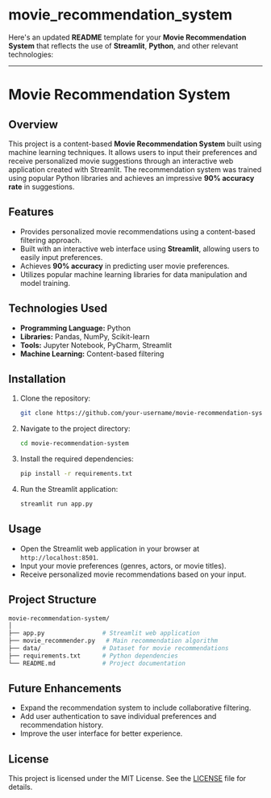 # movie_recommendation_system
Here's an updated **README** template for your **Movie Recommendation System** that reflects the use of **Streamlit**, **Python**, and other relevant technologies:

---

# Movie Recommendation System

## Overview

This project is a content-based **Movie Recommendation System** built using machine learning techniques. It allows users to input their preferences and receive personalized movie suggestions through an interactive web application created with Streamlit. The recommendation system was trained using popular Python libraries and achieves an impressive **90% accuracy rate** in suggestions.

## Features

- Provides personalized movie recommendations using a content-based filtering approach.
- Built with an interactive web interface using **Streamlit**, allowing users to easily input preferences.
- Achieves **90% accuracy** in predicting user movie preferences.
- Utilizes popular machine learning libraries for data manipulation and model training.

## Technologies Used

- **Programming Language:** Python
- **Libraries:** Pandas, NumPy, Scikit-learn
- **Tools:** Jupyter Notebook, PyCharm, Streamlit
- **Machine Learning:** Content-based filtering

## Installation

1. Clone the repository:
   ```bash
   git clone https://github.com/your-username/movie-recommendation-system.git
   ```
2. Navigate to the project directory:
   ```bash
   cd movie-recommendation-system
   ```
3. Install the required dependencies:
   ```bash
   pip install -r requirements.txt
   ```
4. Run the Streamlit application:
   ```bash
   streamlit run app.py
   ```

## Usage

- Open the Streamlit web application in your browser at `http://localhost:8501`.
- Input your movie preferences (genres, actors, or movie titles).
- Receive personalized movie recommendations based on your input.

## Project Structure

```bash
movie-recommendation-system/
│
├── app.py                # Streamlit web application
├── movie_recommender.py   # Main recommendation algorithm
├── data/                 # Dataset for movie recommendations
├── requirements.txt      # Python dependencies
└── README.md             # Project documentation
```

## Future Enhancements

- Expand the recommendation system to include collaborative filtering.
- Add user authentication to save individual preferences and recommendation history.
- Improve the user interface for better experience.

## License

This project is licensed under the MIT License. See the [LICENSE](LICENSE) file for details.

